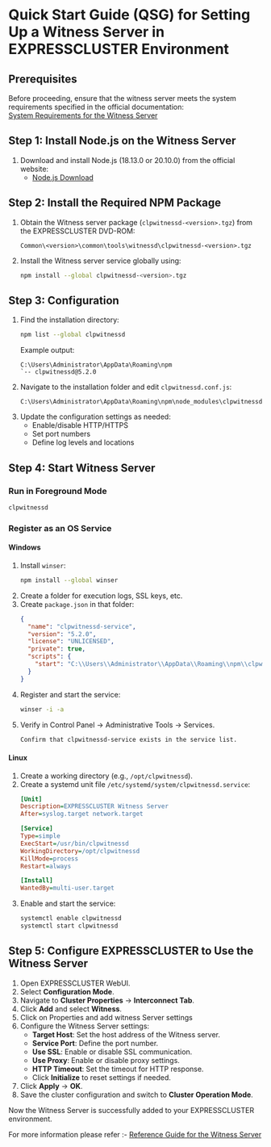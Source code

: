 # Quick Start Guide (QSG) for Setting Up a Witness Server in EXPRESSCLUSTER Environment

## Prerequisites
Before proceeding, ensure that the witness server meets the system requirements specified in the official documentation:  
[System Requirements for the Witness Server](https://docs.nec.co.jp/software/clustering/expresscluster_x/x52/ecx_x52_windows_en/W52_SG_EN/W_SG.html#system-requirements-for-the-witness-server)

## Step 1: Install Node.js on the Witness Server 
1. Download and install Node.js (18.13.0 or 20.10.0) from the official website:
   - [Node.js Download](https://nodejs.org/en/download)


## Step 2: Install the Required NPM Package
1. Obtain the Witness server package (`clpwitnessd-<version>.tgz`) from the EXPRESSCLUSTER DVD-ROM:
   ```
   Common\<version>\common\tools\witnessd\clpwitnessd-<version>.tgz
   ```
2. Install the Witness server service globally using:
   ```sh
   npm install --global clpwitnessd-<version>.tgz
   ```

## Step 3: Configuration
1. Find the installation directory:
   ```sh
   npm list --global clpwitnessd
   ```
   Example output:
   ```
   C:\Users\Administrator\AppData\Roaming\npm
   `-- clpwitnessd@5.2.0
   ```
2. Navigate to the installation folder and edit `clpwitnessd.conf.js`:
   ```
   C:\Users\Administrator\AppData\Roaming\npm\node_modules\clpwitnessd\clpwitnessd.conf.js
   ```
3. Update the configuration settings as needed:
   - Enable/disable HTTP/HTTPS
   - Set port numbers
   - Define log levels and locations

## Step 4: Start Witness Server
### Run in Foreground Mode
```sh
clpwitnessd
```

### Register as an OS Service
#### Windows
1. Install `winser`:
   ```sh
   npm install --global winser
   ```
2. Create a folder for execution logs, SSL keys, etc.
3. Create `package.json` in that folder:
   ```json
   {
     "name": "clpwitnessd-service",
     "version": "5.2.0",
     "license": "UNLICENSED",
     "private": true,
     "scripts": {
       "start": "C:\\Users\\Administrator\\AppData\\Roaming\\npm\\clpwitnessd.cmd"
     }
   }
   ```
4. Register and start the service:
   ```sh
   winser -i -a
   ```
5. Verify in Control Panel → Administrative Tools → Services.
   ```sh
   Confirm that clpwitnessd-service exists in the service list.
   ```  

#### Linux
1. Create a working directory (e.g., `/opt/clpwitnessd`).
2. Create a systemd unit file `/etc/systemd/system/clpwitnessd.service`:
   ```ini
   [Unit]
   Description=EXPRESSCLUSTER Witness Server
   After=syslog.target network.target

   [Service]
   Type=simple
   ExecStart=/usr/bin/clpwitnessd
   WorkingDirectory=/opt/clpwitnessd
   KillMode=process
   Restart=always

   [Install]
   WantedBy=multi-user.target
   ```
3. Enable and start the service:
   ```sh
   systemctl enable clpwitnessd
   systemctl start clpwitnessd
   ```

## Step 5: Configure EXPRESSCLUSTER to Use the Witness Server
1. Open EXPRESSCLUSTER WebUI.
2. Select **Configuration Mode**.
3. Navigate to **Cluster Properties** → **Interconnect Tab**.
4. Click **Add** and select **Witness**.
6. Click on Properties and add witness Server settings
5. Configure the Witness Server settings:
   - **Target Host**: Set the host address of the Witness server.
   - **Service Port**: Define the port number.
   - **Use SSL**: Enable or disable SSL communication.
   - **Use Proxy**: Enable or disable proxy settings.
   - **HTTP Timeout**: Set the timeout for HTTP response.
   - Click **Initialize** to reset settings if needed.
6. Click **Apply** → **OK**.
7. Save the cluster configuration and switch to **Cluster Operation Mode**.

Now the Witness Server is successfully added to your EXPRESSCLUSTER environment.

For more information please refer :- [Reference Guide for the Witness Server](https://docs.nec.co.jp/software/clustering/expresscluster_x/x52/ecx_x52_windows_en/W52_RG_EN/W_RG_08.html#witness-server-service)
